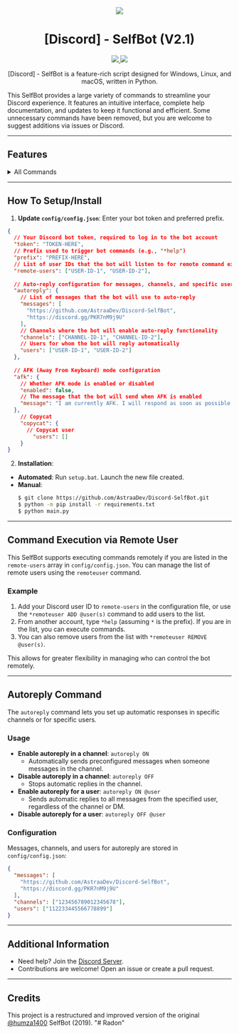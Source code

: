 
<p align="center">
  <img src="https://3684636823-files.gitbook.io/~/files/v0/b/gitbook-x-prod.appspot.com/o/spaces%2FAAWXLgBhsxb38Q3iF3ha%2Fsocialpreview%2FJYYwVSNx9yLnXY8adfAU%2Fbanner.png?alt=media&token=264b3ce3-6643-4b55-8990-ca5cd2516dce">
</p>

<h1 align="center">[Discord] - SelfBot (V2.1)</h1>
<p align="center">
  <a href="https://github.com/AstraaDev/Discord-SelfBot/blob/main/LICENSE">
    <img src="https://img.shields.io/badge/License-MIT-important">
  </a>
  <a href="https://github.com/AstraaDev">
    <img src="https://img.shields.io/github/repo-size/AstraaDev/Discord-SelfBot.svg?label=Repo%20size&style=flat-square">
  </a>
</p>

<p align="center">
  [Discord] - SelfBot is a feature-rich script designed for Windows, Linux, and macOS, written in Python.
</p>

This SelfBot provides a large variety of commands to streamline your Discord experience. It features an intuitive interface, complete help documentation, and updates to keep it functional and efficient. Some unnecessary commands have been removed, but you are welcome to suggest additions via issues or Discord.

---

## Features

<details>
  <summary>All Commands</summary>

`*astraa` - Show my social networks.  
`changeprefix <prefix>` - Change the bot's prefix.  
`shutdown` - Stop the selfbot.  
`*uptime` - Returns how long the selfbot has been running.  
`*remoteuser <@user>` - Authorize a user to execute commands remotely.  
`copycat ON|OFF <@user>` - Automatically reply with the same message whenever the mentioned user speaks.  
`*ping` - Returns the bot's latency.  
`*pingweb <url>` - Ping a website and return the HTTP status code (e.g., 200 if online).  
`*geoip <ip>` - Looks up the IP's location.  
`*tts <text>` - Converts text to speech and sends an audio file (.wav).  
`*qr <text>` - Generate a QR code from the provided text and send it as an image.  
`*hidemention <message>` - Hide messages inside other messages.  
`*edit <message>` - Move the position of the (edited) tag.  
`*reverse <message>` - Reverse the letters of a message.  
`*gentoken` - Generate an invalid but correctly patterned token.  
`*hypesquad <house>` - Change your HypeSquad badge.  
`*nitro` - Generate a fake Nitro code.  
`*whremove <webhook_url>` - Remove a webhook.  
`*purge <amount>` - Delete a specific number of messages.  
`clear` - Clear messages from a channel.  
`*cleardm <amount>` - Delete all DMs with a user.  
`*spam <amount> <message>` - Spams a message for a given amount of times.  
`*quickdelete <message>` - Send a message and delete it after 2 seconds.  
`*autoreply <ON|OFF>` - Enable or disable automatic replies.  
`*afk <ON/OFF>` - Enable or disable AFK mode. Sends a custom message when receiving a DM or being mentioned.  
`*fetchmembers` - Retrieve the list of all members in the server.  
`*dmall <message>` - Send a message to all members in the server.  
`firstmessage` - Get the link to the first message in the current channel.  
`sendall <message>` - Send a message to all channels in the server.  
`*guildicon` - Get the icon of the current server.  
`*usericon <@user>` - Get the profile picture of a user.  
`*guildbanner` - Get the banner of the current server.  
`*tokeninfo <token>` - Scrape info with a token.  
`*guildinfo` - Get information about the current server.  
`*guildrename <new_name>` - Rename the server.  
`playing <status>` - Set the bot's activity status as "Playing".  
`watching <status>` - Set the bot's activity status as "Watching".  
`stopactivity` - Reset the bot's activity status.  
`ascii <message>` - Convert a message to ASCII art.  
`*airplane` - Sends a 9/11 attack (warning: use responsibly).  
`*dick <@user>` - Show the "size" of a user's dick.  
`*minesweeper <width> <height>` - Play a game of Minesweeper with custom grid size.  
`*leetpeek <message>` - Speak like a hacker, replacing letters.  

</details>

---

## How To Setup/Install

1. **Update `config/config.json`**: Enter your bot token and preferred prefix.
```json
{
  // Your Discord bot token, required to log in to the bot account
  "token": "TOKEN-HERE",
  // Prefix used to trigger bot commands (e.g., "*help")
  "prefix": "PREFIX-HERE",
  // List of user IDs that the bot will listen to for remote command execution
  "remote-users": ["USER-ID-1", "USER-ID-2"],
  
  // Auto-reply configuration for messages, channels, and specific users
  "autoreply": {
    // List of messages that the bot will use to auto-reply
    "messages": [
      "https://github.com/AstraaDev/Discord-SelfBot",
      "https://discord.gg/PKR7nM9j9U"
    ],
    // Channels where the bot will enable auto-reply functionality
    "channels": ["CHANNEL-ID-1", "CHANNEL-ID-2"],
    // Users for whom the bot will reply automatically
    "users": ["USER-ID-1", "USER-ID-2"]
  },  
  
  // AFK (Away From Keyboard) mode configuration
  "afk": {
    // Whether AFK mode is enabled or disabled
    "enabled": false,
    // The message that the bot will send when AFK is enabled
    "message": "I am currently AFK. I will respond as soon as possible!"
  },
    // Copycat
    "copycat": {
      // Copycat user
        "users": []
    }
}
```

2. **Installation**:
- **Automated**: Run `setup.bat`. Launch the new file created.
- **Manual**:
  ```bash
  $ git clone https://github.com/AstraaDev/Discord-SelfBot.git
  $ python -m pip install -r requirements.txt
  $ python main.py
  ```

---

## Command Execution via Remote User

This SelfBot supports executing commands remotely if you are listed in the `remote-users` array in `config/config.json`. You can manage the list of remote users using the `remoteuser` command.

### Example
1. Add your Discord user ID to `remote-users` in the configuration file, or use the `*remoteuser ADD @user(s)` command to add users to the list.
2. From another account, type `*help` (assuming `*` is the prefix). If you are in the list, you can execute commands.
3. You can also remove users from the list with `*remoteuser REMOVE @user(s)`.

This allows for greater flexibility in managing who can control the bot remotely.

---

## Autoreply Command

The `autoreply` command lets you set up automatic responses in specific channels or for specific users.

### Usage
- **Enable autoreply in a channel**: `autoreply ON`
  - Automatically sends preconfigured messages when someone messages in the channel.
- **Disable autoreply in a channel**: `autoreply OFF`
  - Stops automatic replies in the channel.
- **Enable autoreply for a user**: `autoreply ON @user`
  - Sends automatic replies to all messages from the specified user, regardless of the channel or DM.
- **Disable autoreply for a user**: `autoreply OFF @user`

### Configuration
Messages, channels, and users for autoreply are stored in `config/config.json`:
```json
{
  "messages": [
    "https://github.com/AstraaDev/Discord-SelfBot",
    "https://discord.gg/PKR7nM9j9U"
  ],
  "channels": ["123456789012345678"],
  "users": ["112233445566778899"]
}
```

---

## Additional Information
- Need help? Join the [Discord Server](https://astraadev.github.io/#/discord).
- Contributions are welcome! Open an issue or create a pull request.

---

## Credits
This project is a restructured and improved version of the original [@humza1400](https://github.com/humza1400) SelfBot (2019).
"# Radon" 
